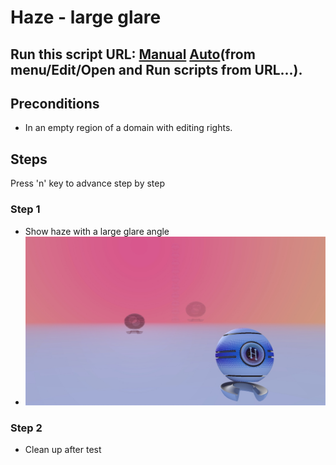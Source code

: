 # Haze - large glare
## Run this script URL: [Manual](./test.js?raw=true)   [Auto](./testAuto.js?raw=true)(from menu/Edit/Open and Run scripts from URL...).

## Preconditions
- In an empty region of a domain with editing rights.

## Steps
Press 'n' key to advance step by step

### Step 1
- Show haze with a large glare angle
- ![](./ExpectedImage_00000.png)
### Step 2
- Clean up after test
